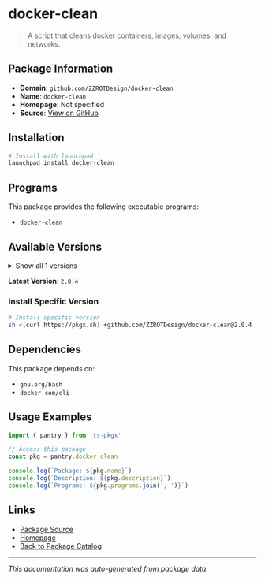 # docker-clean

> A script that cleans docker containers, images, volumes, and networks.

## Package Information

- **Domain**: `github.com/ZZROTDesign/docker-clean`
- **Name**: `docker-clean`
- **Homepage**: Not specified
- **Source**: [View on GitHub](https://github.com/pkgxdev/pantry/tree/main/projects/github.com/ZZROTDesign/docker-clean/package.yml)

## Installation

```bash
# Install with launchpad
launchpad install docker-clean
```

## Programs

This package provides the following executable programs:

- `docker-clean`

## Available Versions

<details>
<summary>Show all 1 versions</summary>

- `2.0.4`

</details>

**Latest Version**: `2.0.4`

### Install Specific Version

```bash
# Install specific version
sh <(curl https://pkgx.sh) +github.com/ZZROTDesign/docker-clean@2.0.4 -- $SHELL -i
```

## Dependencies

This package depends on:

- `gnu.org/bash`
- `docker.com/cli`

## Usage Examples

```typescript
import { pantry } from 'ts-pkgx'

// Access this package
const pkg = pantry.docker_clean

console.log(`Package: ${pkg.name}`)
console.log(`Description: ${pkg.description}`)
console.log(`Programs: ${pkg.programs.join(', ')}`)
```

## Links

- [Package Source](https://github.com/pkgxdev/pantry/tree/main/projects/github.com/ZZROTDesign/docker-clean/package.yml)
- [Homepage](#)
- [Back to Package Catalog](../package-catalog.md)

---

*This documentation was auto-generated from package data.*
